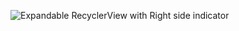 ![Expandable RecyclerView with Right side indicator](https://github.com/user-attachments/assets/afd0a0fb-f7c2-4ce1-9595-d9f72bb498ff)
